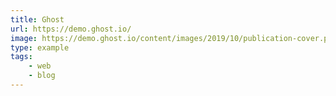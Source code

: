```yaml
---
title: Ghost
url: https://demo.ghost.io/
image: https://demo.ghost.io/content/images/2019/10/publication-cover.png
type: example
tags:
    - web
    - blog
---
```

